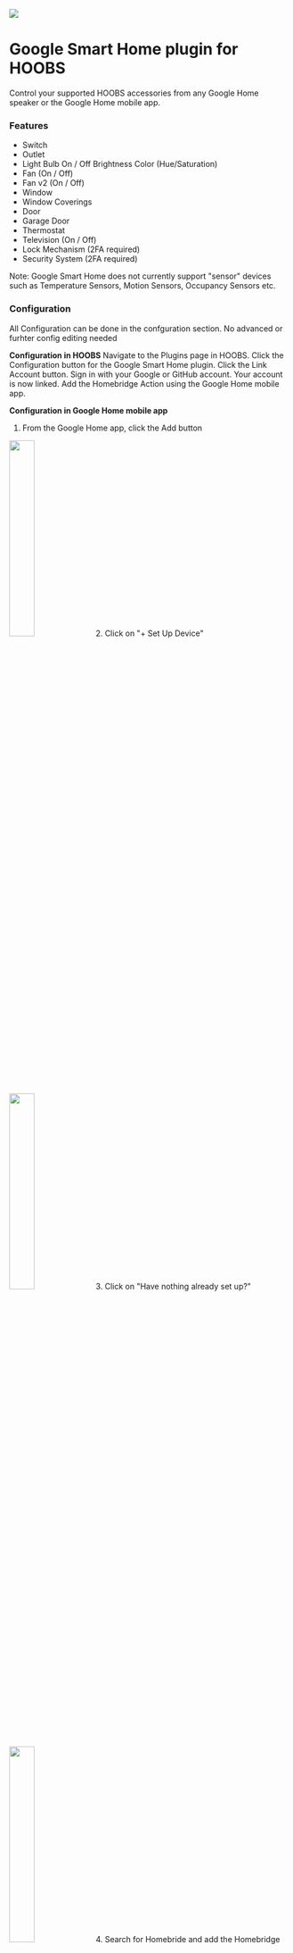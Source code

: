 [comment]: <> (image from hoobs-image repo)

![](https://github.com/hoobs-org/hoobs-images/blob/master/HOOBS_x_google.svg)

[comment]: <> (Plugin Title)
# Google Smart Home plugin for HOOBS
[comment]: <> (Short Plugin Description)
Control your supported HOOBS accessories from any Google Home speaker or the Google Home mobile app. 

[comment]: <> (List of the Main Features, that can be set in config schema)
### Features
- Switch
- Outlet
- Light Bulb
    On / Off
    Brightness
    Color (Hue/Saturation)
- Fan (On / Off)
- Fan v2 (On / Off)
- Window
- Window Coverings
- Door
- Garage Door
- Thermostat
- Television (On / Off)
- Lock Mechanism (2FA required)
- Security System (2FA required)

Note: Google Smart Home does not currently support "sensor" devices such as Temperature Sensors, Motion Sensors, Occupancy Sensors etc.

[comment]: <> (configuration)
### Configuration
All Configuration can be done in the confguration section. No advanced or furhter config editing needed

**Configuration in HOOBS**
Navigate to the Plugins page in HOOBS.
Click the Configuration button for the Google Smart Home plugin.
Click the Link Account button.
Sign in with your Google or GitHub account.
Your account is now linked.
Add the Homebridge Action using the Google Home mobile app.

**Configuration in Google Home mobile app**

1. From the Google Home app, click the Add button
<img src="https://github.com/hoobs-org/hoobs-images/blob/master/HOOBS_x_google_app.png" width="30%"> 
2. Click on "+ Set Up Device"
<img src="https://github.com/hoobs-org/hoobs-images/blob/master/HOOBS_x_google_app2.png" width="30%"> 
3. Click on "Have nothing already set up?"
<img src="https://github.com/hoobs-org/hoobs-images/blob/master/HOOBS_x_google_app3.png" width="30%"> 
4. Search for Homebride and add the Homebridge Action
<img src="https://github.com/hoobs-org/hoobs-images/blob/master/HOOBS_x_google_app4.png" width="30%"> 
5. Sign in with your Google or GitHub account
<img src="https://github.com/hoobs-org/hoobs-images/blob/master/HOOBS_x_google_app5.png" width="30%">


[comment]: <> (Credit the Pluginauthor and link to npm package)
### Credits
Plugin for Homebridge [homebridge-gsh](https://www.npmjs.com/package/homebridge-gsh)

Copyright © oznu. All rights reserved.



---


[comment]: <> (image from hoobs-image repo)

![](https://github.com/hoobs-org/hoobs-images/blob/master/HOOBS_x_landroid.svg)

[comment]: <> (Plugin Title)
# Worx Landroid Lawnmover plugin for HOOBS
[comment]: <> (Short Plugin Description)
This plugin exposes [Landroid Lawnmovers](https://www.worx.com/landroid-choose-landroid) to HOOBS.
Control your Worx Landroid lawn mowers through the Worx Cloud.

[comment]: <> (List of the Main Features, that can be set in config schema)
### Features
- Start mower
- Return mower to home
- Mowing status (on / off)
- Battery Status
- Error status

The mower will appear as a switch and a contact sensor in HOOBBS.

**On/Off Switch**
The switch shows the current status and allows to control the mower. If the switch is off the mower is either on the home base or on its way to the home base. If it's on the mower is currently mowing. Turn the switch on to start the mowing cycle, turn it off to send the mower back home.

**Contact Sensor**
The contact sensor is used to display issues with the mower (trapped, outside wire etc.), when the contact sensor is "open" there is some issue that prevents the mower from continuing. Fix the issue to control the mower again.

**Battery Status**
You can see the battery status of your lawn mower in the settings of either the switch or contact sensor 

[comment]: <> (List of working Hardware Types and Modelnumbers)
### Working Hardware

- Worx Landroid S WR130E 300 m²
- Worx Landroid M WR141E 500 m²
- Worx Landroid M WR142E 700 m²
- Worx Landroid M WR143E 1.000 m²
- Worx Landroid L WR153E 1.500 m²
- Worx Landroid L WR155E 2.000 m²

<img src="https://github.com/hoobs-org/hoobs-images/blob/master/HOOBS_x_landroid_products.png" width="15%"> <img src="https://github.com/hoobs-org/hoobs-images/blob/master/HOOBS_x_landroid_products2.png" width="15%"> <img src="https://github.com/hoobs-org/hoobs-images/blob/master/HOOBS_x_landroid_products3.png" width="15%"> <img src="https://github.com/hoobs-org/hoobs-images/blob/master/HOOBS_x_landroid_products4.png" width="15%"> <img src="https://github.com/hoobs-org/hoobs-images/blob/master/HOOBS_x_landroid_products5.png" width="15%">

[comment]: <> (configuration)
### Configuration
All Configuration can be done in the confguration section. No advanced or furhter config editing needed

- Fill in Email and Password from your Worx App account data
- Fill in your Lawnmowers name into "devname", do not use spaces in the name..

Configured Mowers
```
[
{
"name": "My Landroid",
"dev_name": "S"
}
]
```

[comment]: <> (Credit the Pluginauthor and link to npm package)
### Credits
Plugin for Homebridge [homebridge-landroid](https://www.npmjs.com/package/homebridge-landroid)

Copyright © normen. All rights reserved.


---

[comment]: <> (image from hoobs-image repo)

![](https://github.com/hoobs-org/hoobs-images/blob/master/HOOBS_x_sonos.svg)

[comment]: <> (Plugin Title)
# Sonos Zoneplayer plugin for HOOBS
[comment]: <> (Short Plugin Description)
This plugin exposes [Sonos](http://www.sonos.com) ZonePlayers to HOOBS.

[comment]: <> (List of the Main Features, that can be set in config schema)
### Features
- Automatic discovery of Sonos zones, taking into account stereo pairs and home theatre setup;
- Support for Sonos groups, created through the Sonos app;
- Control of play/pause, sleep timer, next/previous track, volume, and mute per Sonos group;
- Control of input selection per group, from Sonos favourites and local sources, like LineIn, Airplay;
- Optional control of volume, mute, balance, bass, treble, loudness, night sound, and speech enhancement per Sonos zone;
- Optional control for Sonos zones leaving Sonos groups, and for Sonos zones creating/joining one Sonos group;
- Optional control to enable/disable Sonos alarms;
- Real-time monitoring of state per Sonos group and, optionally, per Sonos zone.
- Optional control for the status LED and child lock per ZonePlayer.

[comment]: <> (List of working Hardware Types and Modelnumbers)
### Working Hardware

- SONOS Play:1
- SONOS One
- SONOS One SL
- SONOS Play:5
- SONOS Sub
- SONOS Beam
- SONOS Playbar
- SONOS Playbase
- SONOS Port
- SONOS Amp

<img src="https://github.com/hoobs-org/hoobs-images/blob/master/HOOBS_x_sonos_products.png" width="250"> <img src="https://github.com/hoobs-org/hoobs-images/blob/master/HOOBS_x_sonos_products2.png" width="250"> <img src="https://github.com/hoobs-org/hoobs-images/blob/master/HOOBS_x_sonos_products3.png" width="250">

[comment]: <> (configuration)
### Configuration
All Configuration can be done in the confguration section. No advanced or furhter config editing needed

[comment]: <> (Credit the Pluginauthor and link to npm package)
### Credits
Plugin for Homebridge [homebridge-sonos-zp](https://www.npmjs.com/package/homebridge-zp)

Copyright © 2016-2020 Erik Baauw. All rights reserved.

---

[comment]: <> (image from hoobs-image repo)




![](https://github.com/hoobs-org/hoobs-images/blob/master/HOOBS_x_shelly.svg)




[comment]: <> (Plugin Title)
# Shelly plugin for HOOBS
[comment]: <> (Short Plugin Description)
This plugin exposes [Shelly](http://www.shelly.cloud) Devices to HOOBS.




[comment]: <> (List of the Main Features, that can be set in config schema)
### Features
Your Shelly devices will then be automatically discovered, as long as they are on the same network and subnet as the device running homebridge.



[comment]: <> (List of working Hardware Types and Modelnumbers)
### Working Hardware

Currently the following devices are supported:

- Shelly 1
- Shelly 1PM
- Shelly 2 *1
- Shelly 2.5 *1
- Shelly 4Pro
- Shelly Bulb *2
- Shelly Dimmer
- Shelly Door/Window
- Shelly EM
- Shelly Flood
- Shelly HD
- Shelly H&T
- Shelly Plug
- Shelly Plug S
- Shelly RGBW2
- Shelly Sense

*1 To use Shelly 2 or Shelly 2.5 in roller shutter mode the device must have been calibrated and be running firmware version 1.4.9 or later.
*2 Requires firmware version 1.5.1 or later.




<img src="https://github.com/hoobs-org/hoobs-images/blob/master/HOOBS_x_shelly_products.jpg">



[comment]: <> (configuration)
### Configuration
All Configuration can be done in the confguration section.

**Administration interface**
By default, this plugin will launch an HTTP server on port 8181 to serve an administration interface. 
You can disable this by setting "admin"."enabled" to false. 
You can also change the port number using "admin"."port"

**Device specific configurations**
Configurations for specific Shelly devices can be set using the "devices" array. Each object in the array must contain an "id" property with the ID of the Shelly device that you want to target. IDs are always made up of 6 hexadecimal characters and can be found in the Shelly Cloud app or the web interface of a device, under Settings -> Device info -> Device ID.

**General configurations**
"exclude" - set to true to exclude the device from Homebridge.
"username" and "password" - set these if you have restricted the web interface of the device with 
a username and password. This will override the global "username" and "password" options.
"name" - sets a custom name for the device.

**Shelly switch configurations**
Applies to Shelly 1, 1PM, 2 and 2.5 in relay mode, 4Pro, EM, Plug and Plug S.

"type" - sets the type of accessory the device is identified as. 
Available types are "contactSensor", "motionSensor", "occupancySensor", "outlet", 
"switch" (default) and "valve".

**Shelly 2.5 configurations**
"type" - in roller mode, the device can be identified as either "door", "garageDoorOpener", 
"window" or "windowCovering" (default).

**Shelly RGBW2 configurations**
"colorMode" - set to "rgbw" (default) to have HomeKit control all four channels of the device (R, G, B, and W), 
or to "rgb" to omit the W channel.

**Advanced config example**
Devices:
```
[
{ "id": "74B5A3", "exclude": true },
{ "id": "6A78BB", "colorMode": "rgb" },
{ "id": "1D56AF", "type": "outlet" }
]
```


[comment]: <> (Credit the Pluginauthor and link to npm package)
### Credits
Plugin for Homebridge [homebridge-shelly](https://www.npmjs.com/package/homebridge-shelly)

Copyright © Alexrd. All rights reserved.
